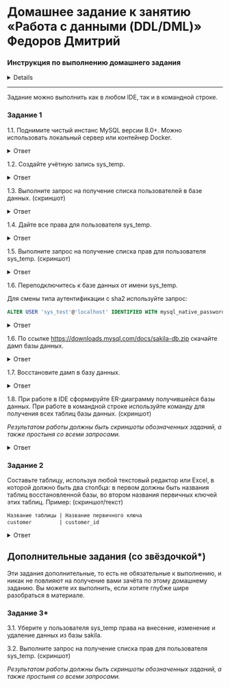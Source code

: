# Домашнее задание к занятию «Работа с данными (DDL/DML)» Федоров Дмитрий

### Инструкция по выполнению домашнего задания
<details>
1. Сделайте fork [репозитория c шаблоном решения](https://github.com/netology-code/sys-pattern-homework) к себе в Github и переименуйте его по названию или номеру занятия, например, https://github.com/имя-вашего-репозитория/gitlab-hw или https://github.com/имя-вашего-репозитория/8-03-hw).
2. Выполните клонирование этого репозитория к себе на ПК с помощью команды `git clone`.
3. Выполните домашнее задание и заполните у себя локально этот файл README.md:
   - впишите вверху название занятия и ваши фамилию и имя;
   - в каждом задании добавьте решение в требуемом виде: текст/код/скриншоты/ссылка;
   - для корректного добавления скриншотов воспользуйтесь инструкцией [«Как вставить скриншот в шаблон с решением»](https://github.com/netology-code/sys-pattern-homework/blob/main/screen-instruction.md);
   - при оформлении используйте возможности языка разметки md. Коротко об этом можно посмотреть в [инструкции по MarkDown](https://github.com/netology-code/sys-pattern-homework/blob/main/md-instruction.md).
4. После завершения работы над домашним заданием сделайте коммит (`git commit -m "comment"`) и отправьте его на Github (`git push origin`).
5. Для проверки домашнего задания преподавателем в личном кабинете прикрепите и отправьте ссылку на решение в виде md-файла в вашем Github.
6. Любые вопросы задавайте в чате учебной группы и/или в разделе «Вопросы по заданию» в личном кабинете.

Желаем успехов в выполнении домашнего задания.
</details>

---

Задание можно выполнить как в любом IDE, так и в командной строке.

### Задание 1
1.1. Поднимите чистый инстанс MySQL версии 8.0+. Можно использовать локальный сервер или контейнер Docker.

<details>
<summary>Ответ</summary>
   
![image](img/1.1.png)

</details>

1.2. Создайте учётную запись sys_temp. 

<details>
<summary>Ответ</summary>

![image](img/1.2.png)

</details>

1.3. Выполните запрос на получение списка пользователей в базе данных. (скриншот)

<details>
<summary>Ответ</summary>

![image](img/1.3.png)

</details>

1.4. Дайте все права для пользователя sys_temp. 

<details>
<summary>Ответ</summary>

![image](img/1.4.png)

</details>

1.5. Выполните запрос на получение списка прав для пользователя sys_temp. (скриншот)

<details>
<summary>Ответ</summary>

![image](img/1/5.png)

</details>

1.6. Переподключитесь к базе данных от имени sys_temp.

Для смены типа аутентификации с sha2 используйте запрос: 
```sql
ALTER USER 'sys_test'@'localhost' IDENTIFIED WITH mysql_native_password BY 'password';
```

<details>
<summary>Ответ</summary>

![image](img/1/6.png)

</details>

1.6. По ссылке https://downloads.mysql.com/docs/sakila-db.zip скачайте дамп базы данных.

<details>
<summary>Ответ</summary>

![image](img/001.png)

</details>

1.7. Восстановите дамп в базу данных.

<details>
<summary>Ответ</summary>

![image](img/001.png)

</details>

1.8. При работе в IDE сформируйте ER-диаграмму получившейся базы данных. При работе в командной строке используйте команду для получения всех таблиц базы данных. (скриншот)

*Результатом работы должны быть скриншоты обозначенных заданий, а также простыня со всеми запросами.*
<details>
<summary>Ответ</summary>

![image](img/001.png)

</details>

### Задание 2
Составьте таблицу, используя любой текстовый редактор или Excel, в которой должно быть два столбца: в первом должны быть названия таблиц восстановленной базы, во втором названия первичных ключей этих таблиц. Пример: (скриншот/текст)
```
Название таблицы | Название первичного ключа
customer         | customer_id
```
<details>
<summary>Ответ</summary>

![image](img/001.png)

</details>

## Дополнительные задания (со звёздочкой*)
Эти задания дополнительные, то есть не обязательные к выполнению, и никак не повлияют на получение вами зачёта по этому домашнему заданию. Вы можете их выполнить, если хотите глубже шире разобраться в материале.

### Задание 3*
3.1. Уберите у пользователя sys_temp права на внесение, изменение и удаление данных из базы sakila.

3.2. Выполните запрос на получение списка прав для пользователя sys_temp. (скриншот)

*Результатом работы должны быть скриншоты обозначенных заданий, а также простыня со всеми запросами.*
